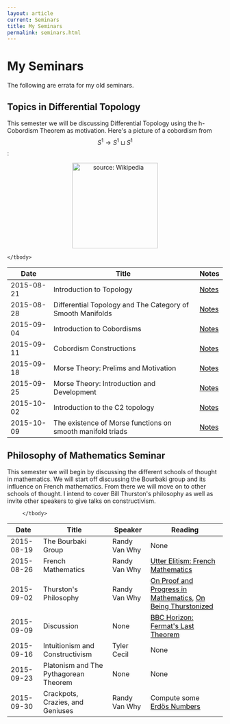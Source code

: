 ```yaml
---
layout: article
current: Seminars
title: My Seminars
permalink: seminars.html
---
```


My Seminars
==========
The following are errata for my old seminars.

Topics in Differential Topology
-------------------------------

This semester we will be discussing Differential Topology using the h-Cobordism Theorem as motivation. Here's a picture of a cobordism from $$S^1 \to S^1 \sqcup S^1$$:

<div style="text-align:center">
<img src="https://upload.wikimedia.org/wikipedia/commons/thumb/d/d7/Pair_of_pants_cobordism_(pantslike).svg/440px-Pair_of_pants_cobordism_(pantslike).svg.png"
alt="source: Wikipedia" align="middle" style="width: 200px;">
</div>

<div class="container">
<table class="table table-bordered">
       <thead>
	<tr>
		<th>Date</th>
        	<th>Title</th>
        	<th>Notes</th>
      	</tr>
    	</thead>
    	<tbody>
	 <tr>
	 	<td>2015-08-21</td>
       		<td>Introduction to Topology</td>
        	<td><a style="color:black" href="/assets/pdf/l1.pdf">Notes</a></td>
      	 </tr>
	 <tr>
		<td>2015-08-28</td>
       		<td>Differential Topology and The Category of Smooth Manifolds</td>
        	<td><a style="color:black" href="/assets/pdf/l2.pdf">Notes</a></td>
      	 </tr>
	 <tr>
		<td>2015-09-04</td>
       		<td>Introduction to Cobordisms</td>
        	<td><a style="color:black" href="/assets/pdf/l3.pdf">Notes</a></td>
      	 </tr>
	 <tr>
		<td>2015-09-11</td>
       		<td>Cobordism Constructions</td>
        	<td><a style="color:black" href="/assets/pdf/l4.pdf">Notes</a></td>
      	 </tr>
         <tr>
		<td>2015-09-18</td>
       		<td>Morse Theory: Prelims and Motivation</td>
        	<td><a style="color:black" href="/assets/pdf/l5.pdf">Notes</a></td>
       	 </tr>
         <tr>
		<td>2015-09-25</td>
       		<td>Morse Theory: Introduction and Development</td>
        	<td><a style="color:black" href="/assets/pdf/l6.pdf">Notes</a></td>
      	 </tr>
         <tr>
		<td>2015-10-02</td>
       		<td>Introduction to the C2 topology</td>
        	<td><a style="color:black" href="/assets/pdf/l7.pdf">Notes</a></td>
      	 </tr>
         <tr>
		<td>2015-10-09</td>
       		<td>The existence of Morse functions on smooth manifold triads</td>
        	<td><a style="color:black" href="/assets/pdf/l6.pdf">Notes</a></td>
      	 </tr>


	</tbody>
</table>
</div>

Philosophy of Mathematics Seminar
-------------------------------------


This semester we will begin by discussing the different schools of thought in mathematics. We will start off discussing the Bourbaki group and its influence
on French mathematics. From there we will move on to other schools of thought. I intend to cover Bill Thurston's philosophy as well as invite
other speakers to give talks on constructivism.

<div class="container">
<table class="table table-bordered">
       <thead>
	<tr>
		<th>Date</th>
        	<th>Title</th>
        	<th>Speaker</th>
		<th>Reading</th>
      	</tr>
    	</thead>
    	<tbody>
	 <tr>
	 	<td>2015-08-19</td>
       		<td>The Bourbaki Group</td>
        	<td>Randy Van Why</td>
		<td>None</td>
      	 </tr>
	 <tr>
		<td>2015-08-26</td>
        	<td>French Mathematics</td>
        	<td>Randy Van Why</td>
		<td><a style="color:black" href="http://education.lms.ac.uk/wp-content/uploads/2012/02/Louis-le-Grand1.pdf">Utter Elitism: French Mathematics</a></td>
      	 </tr>
      	 <tr>
		<td>2015-09-02</td>
		<td>Thurston's Philosophy</td>
		<td>Randy Van Why</td>
        	<td><a style="color:black" href="http://www.ams.org/journals/bull/1994-30-02/S0273-0979-1994-00502-6/S0273-0979-1994-00502-6.pdf">On Proof and Progress in Mathematics</a>, <a style="color:black" href="http://www.math.uchicago.edu/~farb/papers/thurston.pd">On Being Thurstonized</a></td>
      	 </tr>
	 <tr>
		<td>2015-09-09</td>
		<td>Discussion</td>
		<td>None</td>
        	<td><a style="color:black" href="https://vimeo.com/18216532">BBC Horizon: Fermat's Last Theorem</a></td>
      	 </tr>
	 <tr>
		<td>2015-09-16</td>
		<td>Intuitionism and Constructivism</td>
		<td>Tyler Cecil</td>
        	<td>None</td>
      	 </tr>
 	 <tr>
		<td>2015-09-23</td>
		<td>Platonism and The Pythagorean Theorem</td>
		<td>None</td>
        	<td>None</td>
      	 </tr>
	 <tr>
		<td>2015-09-30</td>
		<td>Crackpots, Crazies, and Geniuses</td>
		<td>Randy Van Why</td>
        	<td>Compute some <a style="color:black" href="http://www.ams.org/mathscinet/collaborationDistance.html">Erdös Numbers</a></td>
      	 </tr>

    	 </tbody>
</table>
</div>

